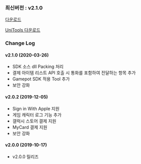### 최신버전 : v2.1.0

[다운로드](https://xyuditqzezxs1008973.cdn.ntruss.com/GamePotUnityPluginV2_20200326.unitypackage)

[UniTools 다운로드](https://xyuditqzezxs1008973.cdn.ntruss.com/GamePotTools_Beta_20200326.unitypackage)
<br/>

### Change Log

#### v2.1.0 (2020-03-26)

- SDK 소스 dll Packing 처리
- 결제 아이템 리스트 API 호출 시 통화를 포함하여 전달하는 항목 추가
- Gamepot SDK 적용 Tool 추가
- 보안 강화

#### v2.0.2 (2019-12-05)

- Sign in With Apple 지원
- 게임 캐릭터 로그 기능 추가
- 갤럭시 스토어 결제 지원
- MyCard 결제 지원
- 보안 강화

#### v2.0.0 (2019-10-17)

- v2.0.0 릴리즈
